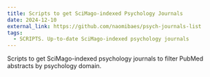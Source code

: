 ```yaml
---
title: Scripts to get SciMago-indexed Psychology Journals
date: 2024-12-10
external_link: https://github.com/naomibaes/psych-journals-list
tags:
  - SCRIPTS. Up-to-date SciMago-indexed psychology journals
---
```


Scripts to get SciMago-indexed psychology journals to filter PubMed abstracts by psychology domain.

<!--more-->

